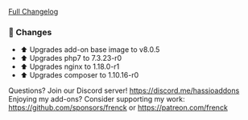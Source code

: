 [Full Changelog][changelog]

### 🔨 Changes

- ⬆ Upgrades add-on base image to v8.0.5
- ⬆ Upgrades php7 to 7.3.23-r0
- ⬆ Upgrades nginx to 1.18.0-r1
- ⬆ Upgrades composer to 1.10.16-r0

[changelog]: https://github.com/hassio-addons/addon-grocy/compare/v0.9.1...v0.9.2

Questions? Join our Discord server! https://discord.me/hassioaddons
Enjoying my add-ons? Consider supporting my work:
https://github.com/sponsors/frenck or https://patreon.com/frenck